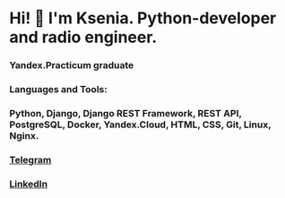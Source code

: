 # Hi! 👋 I'm Ksenia. Python-developer and radio engineer.

### Yandex.Practicum graduate

### Languages and Tools:
### Python, Django, Django REST Framework, REST API, PostgreSQL, Docker, Yandex.Cloud, HTML, CSS, Git, Linux, Nginx.

### [Telegram](http://t-do.ru/seniacat)
### [LinkedIn](https://www.linkedin.com/in/ksenia-sidorovich-8ba55b233/)
